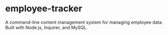 # employee-tracker
A command-line content management system for managing employee data. Built with Node.js, Inquirer, and MySQL.
